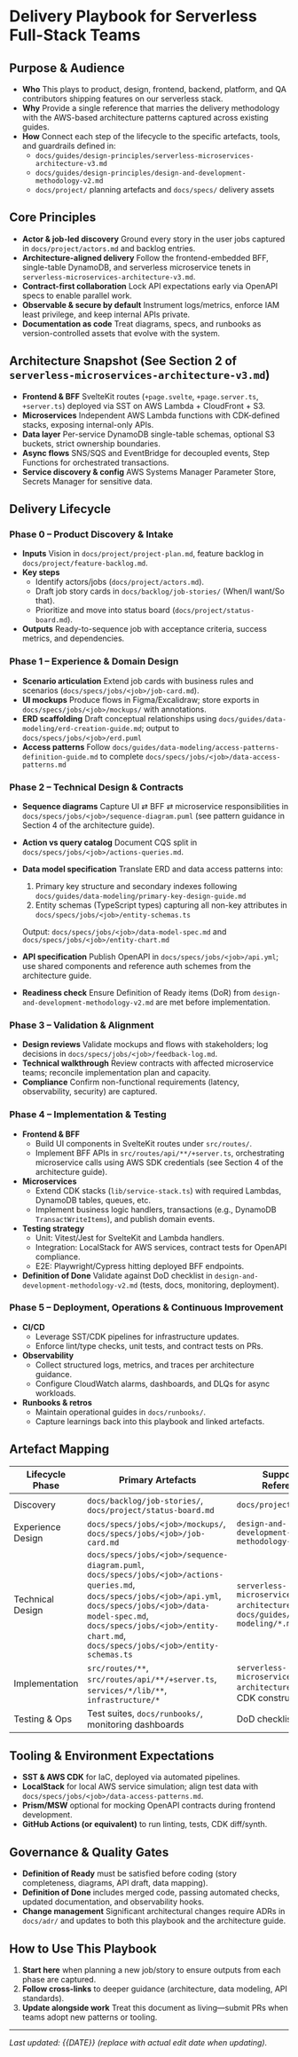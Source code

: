 # Delivery Playbook for Serverless Full-Stack Teams

## Purpose & Audience

- **Who** This plays to product, design, frontend, backend, platform, and QA contributors shipping features on our serverless stack.
- **Why** Provide a single reference that marries the delivery methodology with the AWS-based architecture patterns captured across existing guides.
- **How** Connect each step of the lifecycle to the specific artefacts, tools, and guardrails defined in:
  - `docs/guides/design-principles/serverless-microservices-architecture-v3.md`
  - `docs/guides/design-principles/design-and-development-methodology-v2.md`
  - `docs/project/` planning artefacts and `docs/specs/` delivery assets

## Core Principles

- **Actor & job-led discovery** Ground every story in the user jobs captured in `docs/project/actors.md` and backlog entries.
- **Architecture-aligned delivery** Follow the frontend-embedded BFF, single-table DynamoDB, and serverless microservice tenets in `serverless-microservices-architecture-v3.md`.
- **Contract-first collaboration** Lock API expectations early via OpenAPI specs to enable parallel work.
- **Observable & secure by default** Instrument logs/metrics, enforce IAM least privilege, and keep internal APIs private.
- **Documentation as code** Treat diagrams, specs, and runbooks as version-controlled assets that evolve with the system.

## Architecture Snapshot (See Section 2 of `serverless-microservices-architecture-v3.md`)

- **Frontend & BFF** SvelteKit routes (`+page.svelte`, `+page.server.ts`, `+server.ts`) deployed via SST on AWS Lambda + CloudFront + S3.
- **Microservices** Independent AWS Lambda functions with CDK-defined stacks, exposing internal-only APIs.
- **Data layer** Per-service DynamoDB single-table schemas, optional S3 buckets, strict ownership boundaries.
- **Async flows** SNS/SQS and EventBridge for decoupled events, Step Functions for orchestrated transactions.
- **Service discovery & config** AWS Systems Manager Parameter Store, Secrets Manager for sensitive data.

## Delivery Lifecycle

### Phase 0 – Product Discovery & Intake

- **Inputs** Vision in `docs/project/project-plan.md`, feature backlog in `docs/project/feature-backlog.md`.
- **Key steps**
  - Identify actors/jobs (`docs/project/actors.md`).
  - Draft job story cards in `docs/backlog/job-stories/` (When/I want/So that).
  - Prioritize and move into status board (`docs/project/status-board.md`).
- **Outputs** Ready-to-sequence job with acceptance criteria, success metrics, and dependencies.

### Phase 1 – Experience & Domain Design

- **Scenario articulation** Extend job cards with business rules and scenarios (`docs/specs/jobs/<job>/job-card.md`).
- **UI mockups** Produce flows in Figma/Excalidraw; store exports in `docs/specs/jobs/<job>/mockups/` with annotations.
- **ERD scaffolding** Draft conceptual relationships using `docs/guides/data-modeling/erd-creation-guide.md`; output to `docs/specs/jobs/<job>/erd.puml`
- **Access patterns** Follow `docs/guides/data-modeling/access-patterns-definition-guide.md` to complete `docs/specs/jobs/<job>/data-access-patterns.md`

### Phase 2 – Technical Design & Contracts

- **Sequence diagrams** Capture UI ⇄ BFF ⇄ microservice responsibilities in `docs/specs/jobs/<job>/sequence-diagram.puml` (see pattern guidance in Section 4 of the architecture guide).
- **Action vs query catalog** Document CQS split in `docs/specs/jobs/<job>/actions-queries.md`.
- **Data model specification** Translate ERD and data access patterns into:

  1. Primary key structure and secondary indexes following `docs/guides/data-modeling/primary-key-design-guide.md`
  2. Entity schemas (TypeScript types) capturing all non-key attributes in `docs/specs/jobs/<job>/entity-schemas.ts`

  Output: `docs/specs/jobs/<job>/data-model-spec.md` and `docs/specs/jobs/<job>/entity-chart.md`

- **API specification** Publish OpenAPI in `docs/specs/jobs/<job>/api.yml`; use shared components and reference auth schemes from the architecture guide.
- **Readiness check** Ensure Definition of Ready items (DoR) from `design-and-development-methodology-v2.md` are met before implementation.

### Phase 3 – Validation & Alignment

- **Design reviews** Validate mockups and flows with stakeholders; log decisions in `docs/specs/jobs/<job>/feedback-log.md`.
- **Technical walkthrough** Review contracts with affected microservice teams; reconcile implementation plan and capacity.
- **Compliance** Confirm non-functional requirements (latency, observability, security) are captured.

### Phase 4 – Implementation & Testing

- **Frontend & BFF**
  - Build UI components in SvelteKit routes under `src/routes/`.
  - Implement BFF APIs in `src/routes/api/**/+server.ts`, orchestrating microservice calls using AWS SDK credentials (see Section 4 of the architecture guide).
- **Microservices**
  - Extend CDK stacks (`lib/service-stack.ts`) with required Lambdas, DynamoDB tables, queues, etc.
  - Implement business logic handlers, transactions (e.g., DynamoDB `TransactWriteItems`), and publish domain events.
- **Testing strategy**
  - Unit: Vitest/Jest for SvelteKit and Lambda handlers.
  - Integration: LocalStack for AWS services, contract tests for OpenAPI compliance.
  - E2E: Playwright/Cypress hitting deployed BFF endpoints.
- **Definition of Done** Validate against DoD checklist in `design-and-development-methodology-v2.md` (tests, docs, monitoring, deployment).

### Phase 5 – Deployment, Operations & Continuous Improvement

- **CI/CD**
  - Leverage SST/CDK pipelines for infrastructure updates.
  - Enforce lint/type checks, unit tests, and contract tests on PRs.
- **Observability**
  - Collect structured logs, metrics, and traces per architecture guidance.
  - Configure CloudWatch alarms, dashboards, and DLQs for async workloads.
- **Runbooks & retros**
  - Maintain operational guides in `docs/runbooks/`.
  - Capture learnings back into this playbook and linked artefacts.

## Artefact Mapping

| Lifecycle Phase   | Primary Artefacts                                                                                                                                                                                                                                          | Supporting References                                                           |
| ----------------- | ---------------------------------------------------------------------------------------------------------------------------------------------------------------------------------------------------------------------------------------------------------- | ------------------------------------------------------------------------------- |
| Discovery         | `docs/backlog/job-stories/`, `docs/project/status-board.md`                                                                                                                                                                                                | `docs/project/actors.md`                                                        |
| Experience Design | `docs/specs/jobs/<job>/mockups/`, `docs/specs/jobs/<job>/job-card.md`                                                                                                                                                                                      | `design-and-development-methodology-v2.md`                                      |
| Technical Design  | `docs/specs/jobs/<job>/sequence-diagram.puml`, `docs/specs/jobs/<job>/actions-queries.md`, `docs/specs/jobs/<job>/api.yml`, `docs/specs/jobs/<job>/data-model-spec.md`, `docs/specs/jobs/<job>/entity-chart.md`, `docs/specs/jobs/<job>/entity-schemas.ts` | `serverless-microservices-architecture-v3.md`, `docs/guides/data-modeling/*.md` |
| Implementation    | `src/routes/**`, `src/routes/api/**/+server.ts`, `services/*/lib/**`, `infrastructure/*`                                                                                                                                                                   | `serverless-microservices-architecture-v3.md`, CDK constructs                   |
| Testing & Ops     | Test suites, `docs/runbooks/`, monitoring dashboards                                                                                                                                                                                                       | DoD checklist                                                                   |

## Tooling & Environment Expectations

- **SST & AWS CDK** for IaC, deployed via automated pipelines.
- **LocalStack** for local AWS service simulation; align test data with `docs/specs/jobs/<job>/data-access-patterns.md`.
- **Prism/MSW** optional for mocking OpenAPI contracts during frontend development.
- **GitHub Actions (or equivalent)** to run linting, tests, CDK diff/synth.

## Governance & Quality Gates

- **Definition of Ready** must be satisfied before coding (story completeness, diagrams, API draft, data mapping).
- **Definition of Done** includes merged code, passing automated checks, updated documentation, and observability hooks.
- **Change management** Significant architectural changes require ADRs in `docs/adr/` and updates to both this playbook and the architecture guide.

## How to Use This Playbook

1. **Start here** when planning a new job/story to ensure outputs from each phase are captured.
2. **Follow cross-links** to deeper guidance (architecture, data modeling, API standards).
3. **Update alongside work** Treat this document as living—submit PRs when teams adopt new patterns or tooling.

---

_Last updated: {{DATE}} (replace with actual edit date when updating)._
